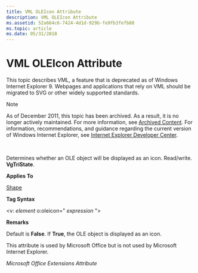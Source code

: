 ```yaml
---
title: VML OLEIcon Attribute
description: VML OLEIcon Attribute
ms.assetid: 52a664c6-7424-4d1d-929b-fe9fb3fefb88
ms.topic: article
ms.date: 05/31/2018
---
```


# VML OLEIcon Attribute

This topic describes VML, a feature that is deprecated as of Windows Internet Explorer 9. Webpages and applications that rely on VML should be migrated to SVG or other widely supported standards.

> [!Note]  
> As of December 2011, this topic has been archived. As a result, it is no longer actively maintained. For more information, see [Archived Content](https://docs.microsoft.com/previous-versions/windows/internet-explorer/ie-developer/). For information, recommendations, and guidance regarding the current version of Windows Internet Explorer, see [Internet Explorer Developer Center](https://msdn.microsoft.com/ie/).

 

Determines whether an OLE object will be displayed as an icon. Read/write. **VgTriState**.

**Applies To**

[Shape](shape-element--vml.md)

**Tag Syntax**

<v: *element* o:oleicon=" *expression* ">

**Remarks**

Default is **False**. If **True**, the OLE object is displayed as an icon.

This attribute is used by Microsoft Office but is not used by Microsoft Internet Explorer.

*Microsoft Office Extensions Attribute*

 

 




